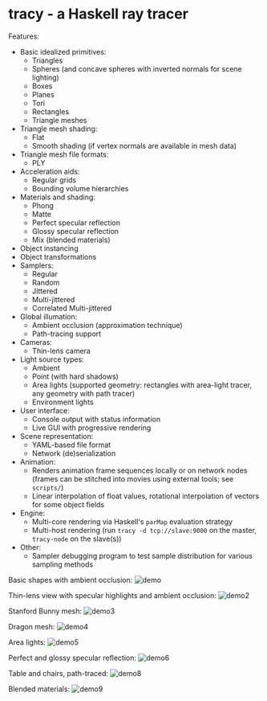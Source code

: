 
tracy - a Haskell ray tracer
============================

Features:

 * Basic idealized primitives:
   - Triangles
   - Spheres (and concave spheres with inverted normals for scene
     lighting)
   - Boxes
   - Planes
   - Tori
   - Rectangles
   - Triangle meshes
 * Triangle mesh shading:
   - Flat
   - Smooth shading (if vertex normals are available in mesh data)
 * Triangle mesh file formats:
   - PLY
 * Acceleration aids:
   - Regular grids
   - Bounding volume hierarchies
 * Materials and shading:
   - Phong
   - Matte
   - Perfect specular reflection
   - Glossy specular reflection
   - Mix (blended materials)
 * Object instancing
 * Object transformations
 * Samplers:
   - Regular
   - Random
   - Jittered
   - Multi-jittered
   - Correlated Multi-jittered
 * Global illumation:
   - Ambient occlusion (approximation technique)
   - Path-tracing support
 * Cameras:
   - Thin-lens camera
 * Light source types:
   - Ambient
   - Point (with hard shadows)
   - Area lights (supported geometry: rectangles with area-light tracer,
     any geometry with path tracer)
   - Environment lights
 * User interface:
   - Console output with status information
   - Live GUI with progressive rendering
 * Scene representation:
   - YAML-based file format
   - Network (de)serialization
 * Animation:
   - Renders animation frame sequences locally or on network nodes
     (frames can be stitched into movies using external tools; see
     `scripts/`)
   - Linear interpolation of float values, rotational interpolation of
     vectors for some object fields
 * Engine:
   - Multi-core rendering via Haskell's `parMap` evaluation strategy
   - Multi-host rendering (run `tracy -d tcp://slave:9000` on the master,
     `tracy-node` on the slave(s))
 * Other:
   - Sampler debugging program to test sample distribution for various
     sampling methods

Basic shapes with ambient occlusion:
![demo](/demos/demo.png)

Thin-lens view with specular highlights and ambient occlusion:
![demo2](/demos/demo2.png)

Stanford Bunny mesh:
![demo3](/demos/demo3.png)

Dragon mesh:
![demo4](/demos/demo4.png)

Area lights:
![demo5](/demos/demo5.png)

Perfect and glossy specular reflection:
![demo6](/demos/demo6.png)

Table and chairs, path-traced:
![demo8](/demos/demo8.png)

Blended materials:
![demo9](/demos/demo9.png)

